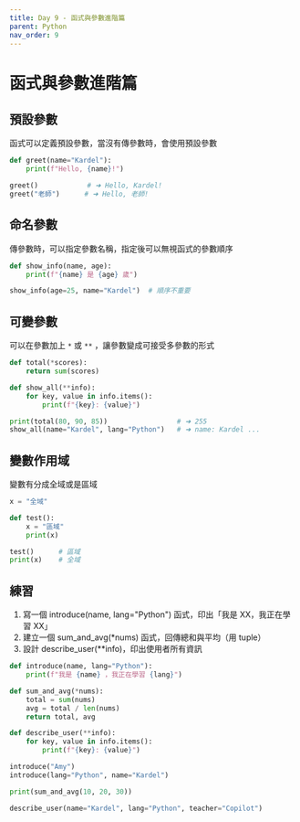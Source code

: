 ```yaml
---
title: Day 9 - 函式與參數進階篇
parent: Python
nav_order: 9
---
```


# 函式與參數進階篇

## 預設參數

函式可以定義預設參數，當沒有傳參數時，會使用預設參數

```python
def greet(name="Kardel"):
    print(f"Hello, {name}!")

greet()            # ➜ Hello, Kardel!
greet("老師")      # ➜ Hello, 老師!
```

## 命名參數

傳參數時，可以指定參數名稱，指定後可以無視函式的參數順序

```python
def show_info(name, age):
    print(f"{name} 是 {age} 歲")

show_info(age=25, name="Kardel")  # 順序不重要
```

## 可變參數

可以在參數加上 `*` 或 `**` ，讓參數變成可接受多參數的形式

```python
def total(*scores):
    return sum(scores)

def show_all(**info):
    for key, value in info.items():
        print(f"{key}: {value}")

print(total(80, 90, 85))                 # ➜ 255
show_all(name="Kardel", lang="Python")   # ➜ name: Kardel ...
```

## 變數作用域

變數有分成全域或是區域

```python
x = "全域"

def test():
    x = "區域"
    print(x)

test()      # 區域
print(x)    # 全域
```

## 練習

1. 寫一個 introduce(name, lang="Python") 函式，印出「我是 XX，我正在學習 XX」
2. 建立一個 sum_and_avg(*nums) 函式，回傳總和與平均（用 tuple）
3. 設計 describe_user(**info)，印出使用者所有資訊

```python
def introduce(name, lang="Python"):
    print(f"我是 {name} ，我正在學習 {lang}")

def sum_and_avg(*nums):
    total = sum(nums)
    avg = total / len(nums)
    return total, avg

def describe_user(**info):
    for key, value in info.items():
        print(f"{key}: {value}")

introduce("Amy")
introduce(lang="Python", name="Kardel")

print(sum_and_avg(10, 20, 30))

describe_user(name="Kardel", lang="Python", teacher="Copilot")
```
